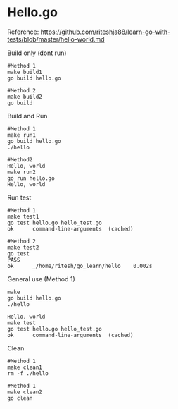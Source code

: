 # Hello.go

Reference: https://github.com/riteshja88/learn-go-with-tests/blob/master/hello-world.md

Build only (dont run)
```
#Method 1
make build1
go build hello.go

#Method 2
make build2
go build
```

Build and Run
```
#Method 1
make run1
go build hello.go
./hello

#Method2
Hello, world
make run2
go run hello.go
Hello, world
```

Run test
```
#Method 1
make test1
go test hello.go hello_test.go
ok      command-line-arguments  (cached)

#Method 2
make test2
go test
PASS
ok      _/home/ritesh/go_learn/hello    0.002s
```

General use (Method 1)
```
make
go build hello.go
./hello

Hello, world
make test
go test hello.go hello_test.go
ok      command-line-arguments  (cached)
```

Clean
```
#Method 1
make clean1
rm -f ./hello

#Method 1
make clean2
go clean
```
